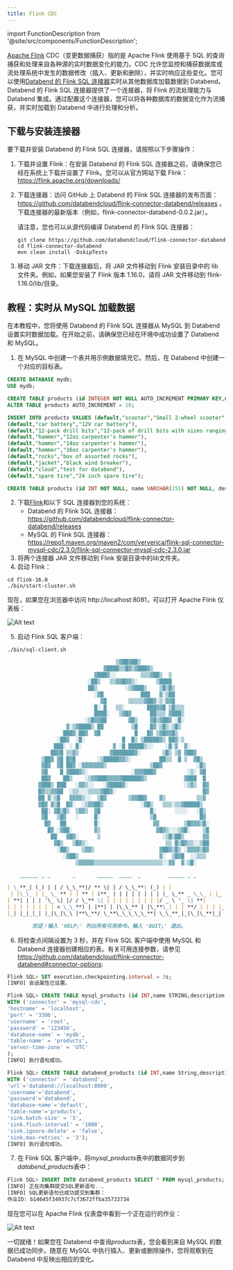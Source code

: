 ```yaml
---
title: Flink CDC
---
```


import FunctionDescription from '@site/src/components/FunctionDescription';

<FunctionDescription description="Introduced: v1.1.70"/>

[Apache Flink](https://github.com/apache/flink) CDC（变更数据捕获）指的是 Apache Flink 使用基于 SQL 的查询捕获和处理来自各种源的实时数据变化的能力。CDC 允许您监控和捕获数据库或流处理系统中发生的数据修改（插入、更新和删除），并实时响应这些变化。您可以使用[Databend 的 Flink SQL 连接器](https://github.com/databendcloud/flink-connector-databend)实时从其他数据库加载数据到 Databend。Databend 的 Flink SQL 连接器提供了一个连接器，将 Flink 的流处理能力与 Databend 集成。通过配置这个连接器，您可以将各种数据库的数据变化作为流捕获，并实时加载到 Databend 中进行处理和分析。

## 下载与安装连接器

要下载并安装 Databend 的 Flink SQL 连接器，请按照以下步骤操作：

1. 下载并设置 Flink：在安装 Databend 的 Flink SQL 连接器之前，请确保您已经在系统上下载并设置了 Flink。您可以从官方网站下载 Flink：https://flink.apache.org/downloads/

2. 下载连接器：访问 GitHub 上 Databend 的 Flink SQL 连接器的发布页面：https://github.com/databendcloud/flink-connector-databend/releases 。下载连接器的最新版本（例如，flink-connector-databend-0.0.2.jar）。

   请注意，您也可以从源代码编译 Databend 的 Flink SQL 连接器：

   ```shell
   git clone https://github.com/databendcloud/flink-connector-databend
   cd flink-connector-databend
   mvn clean install -DskipTests
   ```

3. 移动 JAR 文件：下载连接器后，将 JAR 文件移动到 Flink 安装目录中的 lib 文件夹。例如，如果您安装了 Flink 版本 1.16.0，请将 JAR 文件移动到 flink-1.16.0/lib/目录。

## 教程：实时从 MySQL 加载数据

在本教程中，您将使用 Databend 的 Flink SQL 连接器从 MySQL 到 Databend 设置实时数据加载。在开始之前，请确保您已经在环境中成功设置了 Databend 和 MySQL。

1. 在 MySQL 中创建一个表并用示例数据填充它。然后，在 Databend 中创建一个对应的目标表。

```sql title='在MySQL中:'
CREATE DATABASE mydb;
USE mydb;

CREATE TABLE products (id INTEGER NOT NULL AUTO_INCREMENT PRIMARY KEY,name VARCHAR(255) NOT NULL,description VARCHAR(512));
ALTER TABLE products AUTO_INCREMENT = 10;

INSERT INTO products VALUES (default,"scooter","Small 2-wheel scooter"),
(default,"car battery","12V car battery"),
(default,"12-pack drill bits","12-pack of drill bits with sizes ranging from #40 to #3"),
(default,"hammer","12oz carpenter's hammer"),
(default,"hammer","14oz carpenter's hammer"),
(default,"hammer","16oz carpenter's hammer"),
(default,"rocks","box of assorted rocks"),
(default,"jacket","black wind breaker"),
(default,"cloud","test for databend"),
(default,"spare tire","24 inch spare tire");
```

```sql title='在Databend中:'
CREATE TABLE products (id INT NOT NULL, name VARCHAR(255) NOT NULL, description VARCHAR(512) );
```

2. 下载[Flink](https://flink.apache.org/downloads/)和以下 SQL 连接器到您的系统：
   - Databend 的 Flink SQL 连接器： https://github.com/databendcloud/flink-connector-databend/releases
   - MySQL 的 Flink SQL 连接器：https://repo1.maven.org/maven2/com/ververica/flink-sql-connector-mysql-cdc/2.3.0/flink-sql-connector-mysql-cdc-2.3.0.jar
3. 将两个连接器 JAR 文件移动到 Flink 安装目录中的*lib*文件夹。
4. 启动 Flink：

```shell
cd flink-16.0
./bin/start-cluster.sh
```

现在，如果您在浏览器中访问 http://localhost:8081，可以打开 Apache Flink 仪表板：

![Alt text](@site/docs/public/img/load/cdc-dashboard.png)

5. 启动 Flink SQL 客户端：

```shell
./bin/sql-client.sh

```

```markdown
                                   ▒▓██▓██▒
                               ▓████▒▒█▓▒▓███▓▒
                            ▓███▓░░        ▒▒▒▓██▒  ▒
                          ░██▒   ▒▒▓▓█▓▓▒░      ▒████
                          ██▒         ░▒▓███▒    ▒█▒█▒
                            ░▓█            ███   ▓░▒██
                              ▓█       ▒▒▒▒▒▓██▓░▒░▓▓█
                            █░ █   ▒▒░       ███▓▓█ ▒█▒▒▒
                            ████░   ▒▓█▓      ██▒▒▒ ▓███▒
                         ░▒█▓▓██       ▓█▒    ▓█▒▓██▓ ░█░
                   ▓░▒▓████▒ ██         ▒█    █▓░▒█▒░▒█▒
                  ███▓░██▓  ▓█           █   █▓ ▒▓█▓▓█▒
                ░██▓  ░█░            █  █▒ ▒█████▓▒ ██▓░▒
               ███░ ░ █░          ▓ ░█ █████▒░░    ░█░▓  ▓░
              ██▓█ ▒▒▓▒          ▓███████▓░       ▒█▒ ▒▓ ▓██▓
           ▒██▓ ▓█ █▓█       ░▒█████▓▓▒░         ██▒▒  █ ▒  ▓█▒
           ▓█▓  ▓█ ██▓ ░▓▓▓▓▓▓▓▒              ▒██▓           ░█▒
           ▓█    █ ▓███▓▒░              ░▓▓▓███▓          ░▒░ ▓█
           ██▓    ██▒    ░▒▓▓███▓▓▓▓▓██████▓▒            ▓███  █
          ▓███▒ ███   ░▓▓▒░░   ░▓████▓░                  ░▒▓▒  █▓
          █▓▒▒▓▓██  ░▒▒░░░▒▒▒▒▓██▓░                            █▓
          ██ ▓░▒█   ▓▓▓▓▒░░  ▒█▓       ▒▓▓██▓    ▓▒          ▒▒▓
          ▓█▓ ▓▒█  █▓░  ░▒▓▓██▒            ░▓█▒   ▒▒▒░▒▒▓█████▒
           ██░ ▓█▒█▒  ▒▓▓▒  ▓█                █░      ░░░░   ░█▒
           ▓█   ▒█▓   ░     █░                ▒█              █▓
            █▓   ██         █░                 ▓▓        ▒█▓▓▓▒█░
             █▓ ░▓██░       ▓▒                  ▓█▓▒░░░▒▓█░    ▒█
              ██   ▓█▓░      ▒                    ░▒█▒██▒      ▓▓
               ▓█▒   ▒█▓▒░                         ▒▒ █▒█▓▒▒░░▒██
                ░██▒    ▒▓▓▒                     ▓██▓▒█▒ ░▓▓▓▓▒█▓
                  ░▓██▒                          ▓░  ▒█▓█  ░░▒▒▒
                      ▒▓▓▓▓▓▒▒▒▒▒▒▒▒▒▒▒▒▒▒▒▒▒▒▒▒▒▒░░▓▓  ▓░▒█░

    ______ _ _       _       _____  ____  _         _____ _ _            _  BETA

| \_**_| (_) | | / \_\_**|/ ** \| | / \_\_**| (_) | |  
 | |\_\_ | |_ \_ ** | | ** | (**_ | | | | | | | | |_ \_** _ \_\_ | |_
| **| | | | '\_ \| |/ / \_** \| | | | | | | | | |/ _ \ '_ \| **|
| | | | | | | | < \_\_**) | |**| | |\_\_** | |\_**\_| | | **/ | | | |_
|_| |_|_|_| |_|\_|\_\ |**\_**/ \_**\_\_\_\_\_**| \_\_**_|_|\_|\_**|_| |_|\_\_|

        欢迎！输入 'HELP;' 列出所有可用命令。输入 'QUIT;' 退出。
```

6. 将检查点间隔设置为 3 秒，并在 Flink SQL 客户端中使用 MySQL 和 Databend 连接器创建相应的表。有关可用连接参数，请参见 https://github.com/databendcloud/flink-connector-databend#connector-options:

```sql
Flink SQL> SET execution.checkpointing.interval = 3s;
[INFO] 会话属性已设置。

Flink SQL> CREATE TABLE mysql_products (id INT,name STRING,description STRING,PRIMARY KEY (id) NOT ENFORCED)
WITH ('connector' = 'mysql-cdc',
'hostname' = 'localhost',
'port' = '3306',
'username' = 'root',
'password' = '123456',
'database-name' = 'mydb',
'table-name' = 'products',
'server-time-zone' = 'UTC'
);
[INFO] 执行语句成功。

Flink SQL> CREATE TABLE databend_products (id INT,name String,description String, PRIMARY KEY (`id`) NOT ENFORCED)
WITH ('connector' = 'databend',
'url'='databend://localhost:8000',
'username'='databend',
'password'='databend',
'database-name'='default',
'table-name'='products',
'sink.batch-size' = '5',
'sink.flush-interval' = '1000',
'sink.ignore-delete' = 'false',
'sink.max-retries' = '3');
[INFO] 执行语句成功。
```

7. 在 Flink SQL 客户端中，将*mysql_products*表中的数据同步到*databend_products*表中：

```sql
Flink SQL> INSERT INTO databend_products SELECT * FROM mysql_products;
[INFO] 正在向集群提交SQL更新语句...
[INFO] SQL更新语句已成功提交到集群：
作业ID: b14645f34937c7cf3672ffba35733734
```

现在您可以在 Apache Flink 仪表盘中看到一个正在运行的作业：

![Alt text](@site/docs/public/img/load/cdc-job.png)

一切就绪！如果您在 Databend 中查询*products*表，您会看到来自 MySQL 的数据已成功同步。随意在 MySQL 中执行插入、更新或删除操作，您将观察到在 Databend 中反映出相应的变化。
